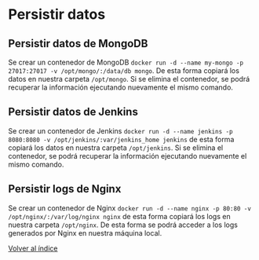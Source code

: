 # Persistir datos

## Persistir datos de MongoDB

Se crear un contenedor de MongoDB `docker run -d --name my-mongo -p 27017:27017 -v /opt/mongo/:/data/db mongo`. De esta forma copiará los datos en nuestra carpeta `/opt/mongo`. Si se elimina el contenedor, se podrá recuperar la información ejecutando nuevamente el mismo comando.

## Persistir datos de Jenkins

Se crear un contenedor de Jenkins `docker run -d --name jenkins -p 8080:8080 -v /opt/jenkins/:var/jenkins_home jenkins` de esta forma copiará los datos en nuestra carpeta `/opt/jenkins`. Si se elimina el contenedor, se podrá recuperar la información ejecutando nuevamente el mismo comando.

## Persistir logs de Nginx

Se crear un contenedor de Nginx `docker run -d --name nginx -p 80:80 -v /opt/nginx/:/var/log/nginx nginx` de esta forma copiará los logs en nuestra carpeta `/opt/nginx`. De esta forma se podrá acceder a los logs generados por Nginx en nuestra máquina local.

[Volver al índice](../README.md)
